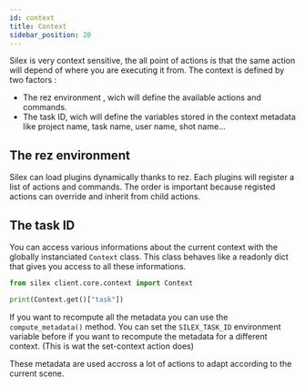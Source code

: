 ```yaml
---
id: context
title: Context
sidebar_position: 20
---
```


Silex is very context sensitive, the all point of actions is that the same action will depend of where you are executing it from. The context is defined by two factors :

- The rez environment , wich will define the available actions and commands.
- The task ID, wich will define the variables stored in the context metadata like project name, task name, user name, shot name...

## The rez environment

Silex can load plugins dynamically thanks to rez. Each plugins will register a list of actions and commands. The order is important because registed actions can override and inherit from child actions.


## The task ID

You can access various informations about the current context with the globally instanciated ``Context`` class. This class behaves like a readonly dict that gives you access to all these informations.

````python
from silex client.core.context import Context

print(Context.get()["task"])
````

If you want to recompute all the metadata you can use the ``compute_metadata()`` method. You can set the ``SILEX_TASK_ID`` environment variable before if you want to recompute the metadata for a different context. (This is wat the set-context action does)

These metadata are used accross a lot of actions to adapt according to the current scene.
